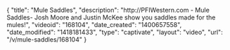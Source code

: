 {
    "title": "Mule Saddles",
    "description": "http:\/\/PFIWestern.com - Mule Saddles- Josh Moore and Justin McKee show you saddles made for the mules!",
    "videoid": "168104",
    "date_created": "1400657558",
    "date_modified": "1418181433",
    "type": "captivate",
    "layout": "video",
    "url": "\/v\/mule-saddles\/168104"
}